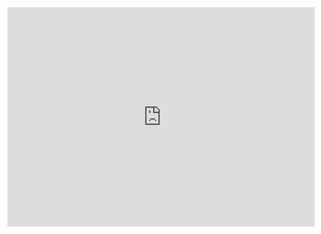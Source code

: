 <iframe src="https://www.baidu.com" width="700px" height="500px" frameborder="0" scrolling="no"> </iframe>
